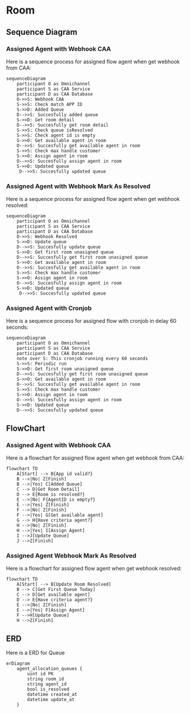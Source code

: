# Room

## Sequence Diagram
### Assigned Agent with Webhook CAA
Here is a sequence process for assigned flow agent when get webhook from CAA:
```mermaid
sequenceDiagram
    participant O as Omnichannel
    participant S as CAA Service
    participant D as CAA Database
    O->>S: Webhook CAA
    S->>S: Check match APP ID
    S->>D: Added Queue
    D-->>S: Succesfully added queue
    S->>D: Get room detail
    D-->>S: Succesfully get room detail
    S->>S: Check queue isResolved
    S->>S: Check agent id is empty
    S->>O: Get available agent in room
    O-->>S: Succesfully get available agent in room
    S->>S: Check max handle customer
    S->>O: Assign agent in room
    O-->>S: Succesfully assign agent in room
    S->>D: Updated queue
     D-->>S: Succesfully updated queue
```
### Assigned Agent with Webhook Mark As Resolved
Here is a sequence process for assigned flow agent when get webhook resolved:
```mermaid
sequenceDiagram
    participant O as Omnichannel
    participant S as CAA Service
    participant D as CAA Database
    O->>S: Webhook Resolved
    S->>D: Update queue
    D-->>S: Succesfully update queue
    S->>D: Get first room unasigned queue
    D-->>S: Succesfully get first room unasigned queue
    S->>O: Get available agent in room
    O-->>S: Succesfully get available agent in room
    S->>S: Check max handle customer
    S->>O: Assign agent in room
    O-->>S: Succesfully assign agent in room
    S->>D: Updated queue
     D-->>S: Succesfully updated queue
```

### Assigned Agent with Cronjob
Here is a sequence process for assigned flow with cronjob in delay 60 seconds:
```mermaid
sequenceDiagram
    participant O as Omnichannel
    participant S as CAA Service
    participant D as CAA Database
    note over S: This cronjob running every 60 seconds
    S->>S: Periodic run
    S->>D: Get first room unasigned queue
    D-->>S: Succesfully get first room unasigned queue
    S->>O: Get available agent in room
    O-->>S: Succesfully get available agent in room
    S->>S: Check max handle customer
    S->>O: Assign agent in room
    O-->>S: Succesfully assign agent in room
    S->>D: Updated queue
    D-->>S: Succesfully updated queue
```

## FlowChart
### Assigned Agent with Webhook CAA
Here is a flowchart for assigned flow agent when get webhook from CAA:
```mermaid
flowchart TD
    A[Start] --> B{App id valid?}
    B -->|No| Z[Finish]
    B -->|Yes| C[Added Queue]
    C --> D[Get Room Detail]
    D --> E{Room is resolved?}
    E -->|No| F{AgentID is empty?}
    E -->|Yes| Z[Finish]
    F -->|No| Z[Finish]
    F -->|Yes| G[Get available agent]
    G --> H{Have criteria agent?}
    H -->|No| Z[Finish]
    H -->|Yes| I[Assign Agent]
    I -->J[Update Queue]
    J -->Z[Finish]
```

### Assigned Agent Webhook Mark As Resolved
Here is a flowchart for assigned flow agent when get webhook resolved:

```mermaid
flowchart TD
    A[Start] --> B[Update Room Resolved]
    B --> C[Get First Queue Today]
    C --> D[Get available agent]
    D --> E{Have criteria agent?}
    E -->|No| Z[Finish]
    E -->|Yes| F[Assign Agent]
    F -->H[Update Queue]
    H -->Z[Finish]
```

## ERD
Here is a ERD for Queue
```mermaid
erDiagram
    agent_allocation_queues {
        uint id PK
        string room_id
        string agent_id
        bool is_resolved
        datetime created_at
        datetime update_at
    }


